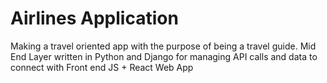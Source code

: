 # Airlines Application
Making a travel oriented app with the purpose of being a travel guide.
Mid End Layer written in Python and Django for managing API calls and data to connect with Front end JS + React Web App
